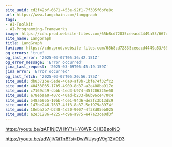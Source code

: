 ```yaml
---
site_uuid: cd2f42bf-6671-453e-92f1-7f305f6bfe8c
url: https://www.langchain.com/langgraph
tags:
- AI-Toolkit
- AI-Programming-Frameworks
image: https://cdn.prod.website-files.com/65b8cd72835ceeacd4449a53/667d6c8272e5cfd84e5d11f4_LangGraph%20open%20graph-3.webp
site_name: LangGraph
title: LangGraph
favicon: https://cdn.prod.website-files.com/65b8cd72835ceeacd4449a53/65c50ca4352352dd6a747e69_favicon.png
og_errors: 'true'
og_last_error: '2025-03-07T05:36:42.151Z'
og_error_message: 'Error occurred'
jina_last_request: '2025-03-09T06:45:19.159Z'
jina_error: 'Error occurred'
og_last_fetch: '2025-03-07T05:20:56.175Z'
site_uuid: db8371be-5ede-46a0-af8b-1bfe74f32fc2
site_uuid: 40433035-17b5-4909-8d87-a2e408ba917e
site_uuid: c7169d49-cbbb-4ed3-b974-45f206325e58
site_uuid: e78ebaa0-407c-40ad-b233-b6b96ce470c4
site_uuid: 548a6955-10bb-4ce1-94d6-de2fc3b13dc9
site_uuid: 147be246-7637-4ff3-8a87-5ef979a8974f
site_uuid: 10eba7b7-b248-4d20-9007-4f38d05eb025
site_uuid: a2e31286-4225-4c9a-a975-e47a23ce0d3f
---
```


https://youtu.be/qAF1NjEVHhY?si=Y8WR_QHl3BzoINQ

https://youtu.be/adWjIVQiTn8?si=DwWUysgV9g12VOD3
